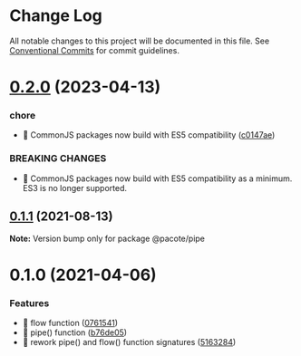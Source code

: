 # Change Log

All notable changes to this project will be documented in this file.
See [Conventional Commits](https://conventionalcommits.org) for commit guidelines.

# [0.2.0](https://github.com/PacoteJS/pacote/compare/@pacote/pipe@0.1.1...@pacote/pipe@0.2.0) (2023-04-13)

### chore

- 🤖 CommonJS packages now build with ES5 compatibility ([c0147ae](https://github.com/PacoteJS/pacote/commit/c0147aeffb81322ea59174a3961b10cfb3bf81e5))

### BREAKING CHANGES

- 🧨 CommonJS packages now build with ES5 compatibility as a minimum. ES3 is
  no longer supported.

## [0.1.1](https://github.com/PacoteJS/pacote/compare/@pacote/pipe@0.1.0...@pacote/pipe@0.1.1) (2021-08-13)

**Note:** Version bump only for package @pacote/pipe

# 0.1.0 (2021-04-06)

### Features

- 🎸 flow function ([0761541](https://github.com/PacoteJS/pacote/commit/07615414a130031b8f1cb6bdb9bc261ece424ddb))
- 🎸 pipe() function ([b76de05](https://github.com/PacoteJS/pacote/commit/b76de0560e487a665f240925bea54a741f4ddd87))
- 🎸 rework pipe() and flow() function signatures ([5163284](https://github.com/PacoteJS/pacote/commit/516328420d9d588cadf03eeba9e7b020eec3f687))
